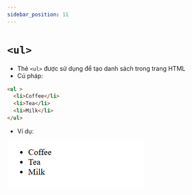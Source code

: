 ```yaml
---
sidebar_position: 11
---
```


# `<ul>`

- Thẻ `<ul>` được sử dụng để tạo danh sách trong trang HTML
- Cú pháp:

```html
<ul >
  <li>Coffee</li>
  <li>Tea</li>
  <li>Milk</li>
</ul>  
```
- Ví dụ:

![ul](image/table-tags/ul.png)
